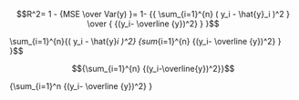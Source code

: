 $$R^2= 1 - {MSE \over Var(y) }= 1- {{ \sum_{i=1}^{n} ( y_i - \hat{y}_i )^2 } \over { {(y_i- \overline {y})^2} } }$$




\sum_{i=1}^{n}{( y_i - \hat{y}_i )^2} {sum_{i=1}^{n} {(y_i- \overline {y})^2} }  }$$

$${\sum_{i=1}^{n} {(y_i-\overline{y})^2}}$$


 {\sum_{i=1}^n {(y_i- \overline {y})^2} }


